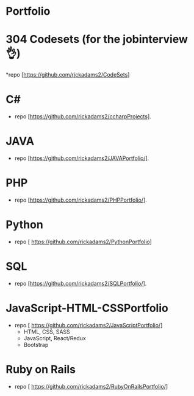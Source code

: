 # Portfolio 

# 304 Codesets (for the jobinterview :ok_hand:)
*repo [https://github.com/rickadams2/CodeSets]
 
# C#
 * repo [https://github.com/rickadams2/ccharpProjects].

# JAVA
  * repo [https://github.com/rickadams2/JAVAPortfolio/].
  
  # PHP
 * repo [https://github.com/rickadams2/PHPPortfolio/].
 
 # Python 
 * repo [    https://github.com/rickadams2/PythonPortfolio]

# SQL
  * repo [https://github.com/rickadams2/SQLPortfolio/]. 
     
# JavaScript-HTML-CSSPortfolio
 * repo [    https://github.com/rickadams2/JavaScriptPortfolio/]
     * HTML, CSS, SASS 
     * JavaScript, React/Redux 
      * Bootstrap 
      
# Ruby on Rails
 * repo [    https://github.com/rickadams2/RubyOnRailsPortfolio/]



